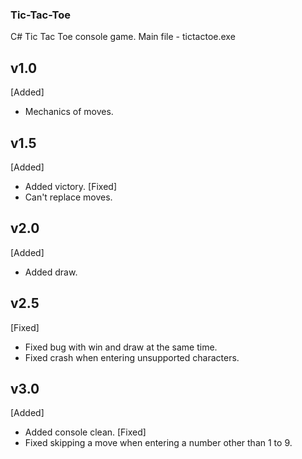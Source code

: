 ### Tic-Tac-Toe
 C# Tic Tac Toe console game.
 Main file - tictactoe.exe

## v1.0
[Added]
 - Mechanics of moves.

## v1.5
[Added]
 - Added victory.
[Fixed]
 - Can't replace moves.

## v2.0
[Added]
 - Added draw.

## v2.5
[Fixed]
 - Fixed bug with win and draw at the same time.
 - Fixed crash when entering unsupported characters.

## v3.0
[Added]
 - Added console clean.
[Fixed]
 - Fixed skipping a move when entering a number other than 1 to 9.